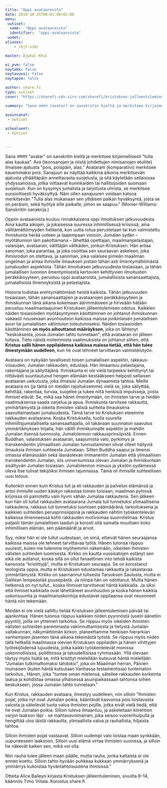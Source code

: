 ```yaml
---
title: "Oppi avataaroista"
date: 2018-10-25T00:01:06+02:00
menu:
 uutiset:
  name:  "Oppi avataaroista"
  identifier:  "oppi-avataaroista"
 uudet:
aliases:
    - /kjt-s10/

master: Djwhal Khul

ei_pvm: false
naytakk: false
naytavuosi: false
naytapvm: false

author: share.fi
type: uutiset
cover: "https://sharefi-cdn.sirv.com/sharefi/kristuksen-jalleentuleminen-kansikuva.jpg?cx=50&cw=280&cy=90&ch=190"

summary: "Sana अवतार (avatar) on sanskritin kieltä ja merkitsee kirjaimellisesti tulla alas kaukaa."

avainsanat:
 - Uutiset
 
aihealueet:
 - Uutiset
 

---
```

<p class="alustus">Sana अवतार "avatar" on sanskritin kieltä ja merkitsee kirjaimellisesti "tulla alas kaukaa". Ava (teonsanojen ja niistä johdettujen nimisanojen etuliite) ilmaisee ajatusta "pois, poispäin, alas." Avataram (komparatiivi) merkitsee kauemmaksi pois. Sanajuuri av näyttää kaikkina aikoina merkitsevän ajatusta ylhäältäpäin annettavasta suojelusta, ja sitä käytetään sellaisissa yhdyssanoissa, jotka viittaavat kuninkaiden tai hallitsijoiden suomaan suojeluun. Kun on kysymys jumalista ja tarjotusta uhrista, se merkitsee suosiollisesti hyväksyttyä. Näin ollen sanajuuren voidaan katsoa merkitsevän "Tulla alas mukanaan sen ylhäisen paikan hyväksyntä, josta se on peräisin, sekä hyötyä sille paikalle, johon se saapuu." (Monier-Williams: Sanskriitin sanakirja.)</p>

<p>Oppiin avataaroista kuuluu rinnakkaisena oppi ilmoituksen jatkuvuudesta. Aina kautta aikojen, ja jokaisessa suuressa inhimillisessä kriisissä, aina välttämättömyyden hetkenä, kun uutta rotua perustetaan tai kun valmistettu ihmiskunta herää uuteen ja laajempaan visioon, Jumalan sydän – myötätunnon lain pakottamana – lähettää opettajan, maailmanpelastajan, valaisijan, avataaran, välittäjän välikäden, jonkun Kristuksen. Hän antaa sanoman, joka parantaa, ja joka osoittaa sen seuraavan askeleen, joka ihmisrodun on otettava, ja sanoman, joka valaisee pimeän maailman ongelman ja antaa ihmisille ilmauksen jostain tähän asti ilmentymättömästä jumaluuden aspektista. Tähän ilmoituksen jatkuvuudesta tosiasiaan, ja tähän jumalallisen luonnon ilmentymisestä kertovien kehittyvien ilmoitusten peräkkäisyyteen, perustuu oppi avataaroista, jumalallisista sanansaattajista, jumalallisista Ilmennyksistä ja pelastajista.</p>
<p>Historia todistaa erehtymättömästi heistä kaikista. Tähän jatkuvuuden tosiasiaan, tähän sanansaattajien ja avataarojen peräkkäisyyteen ja ihmiskunnan tänä aikana kokemaan äärimmäiseen ja hirveään hätään perustuu maailmanlaajuinen Kristuksen jälleentulemisen odotus. Kaikkien näiden tosiasioiden myötäsyntyinen käsittäminen on johtanut ihmiskunnan vakaasti nousevaan avunhuutoon kaikissa maissa jonkinlaisen jumalallisen avun tai jumalallisen väliintulon toteutumiseksi. Näiden tosiasioiden käsittäminen <b>on myös aiheuttanut määräyksen</b>, joka on lähtenyt "keskuksesta, jossa Jumalan tahto tunnetaan", että avataaran on jälleen tultava. Tieto näistä molemmista vaatimuksista on johtanut siihen, että <b>Kristus sallii hänen oppilaidensa kaikissa maissa tietää, että hän tulee ilmestymään uudelleen</b>, kun he ovat tehneet tarvittavan valmistelutyön.</p>
<p>Avataara on nykyään tavallisesti toisen jumalallisen aspektin, rakkaus-viisauden, Jumalan rakkauden, edustaja. Hän ilmaantuu pelastajana, rakentajana ja säilyttäjänä. Ihmiskunta ei ole vielä tarpeeksi kehittynyt tai riittävästi suuntautunut hengen elämään kestääkseen helposti sellaisen avataaran vaikutusta, joka ilmaisisi Jumalan dynaamista tahtoa. Meille avataara on (ja tämä on meidän rajoituksemme) vielä se, joka säilyttää, kehittää, rakentaa, turvaa, suojelee ja tukee niitä henkisiä impulsseja, joista ihmiset elävät. Se, mikä saa hänet ilmentymään, on ihmisten tarve ja heidän vaatimuksensa saada varjelua ja apua. Ihmiskunta tarvitsee rakkautta, ymmärtämystä ja oikeita ihmisten välisiä suhteita ilmauksena saavuttamastaan jumaluudesta. Tämä tarve toi Kristuksen eteemme rakkauden avataarana. Koska Kristuksella, tuolla suurella inhimillisjumalallisella sanansaattajalla, oli takanaan suunnaton saavutus ymmärtämyksen linjalla, hän välitti ihmiskunnalle aspektin ja mahdin Jumalan itsensä luonnosta, Jumalolennon rakkausprinsiipistä. Ennen Buddhan, valaistuksen avataaran, saapumista valo, pyrkimys ja transkendentin ylimaallisen Jumalan tunnustaminen olivat olleet häilyviä ilmauksia ihmisen suhteesta Jumalaan. Sitten Buddha saapui ja ilmensi omassa elämässään sekä läsnäolevan immanentin Jumalan että ylimaallisen transkendentin Jumalan, siis universumissa olevan Jumalan ja ihmiskuntaan sisältyvän Jumalan tosiasian. Jumalolennon minuus ja yksilön sydämessä oleva Itse tulivat tekijöiksi ihmisen tajunnassa. Tämä oli ihmisille suhteellisen uusi totuus.</p>

<p>Kuitenkin ennen kuin Kristus tuli ja eli rakkauden ja palvelun elämänsä ja antoi ihmisille uuden käskyn rakastaa toinen toisiaan, maailman pyhissä kirjoissa oli painotettu vain hyvin vähän Jumalaa rakkautena. Sen jälkeen kun hän oli tullut rakkauden avataarana Jumala tuli tunnetuksi ylimaallisena rakkautena, rakkaus tuli tunnetuksi luomisen päämääränä, tarkoituksena ja kaikkien suhteiden perusprinsiippinä ja rakkauden nähtiin työskentelevän kaikessa ilmenneessä kohti rakkauden motivoimaa suunnitelmaa. Kristus paljasti tämän jumalallisen laadun ja korosti sitä samalla muuttaen koko inhimillisen elämän, sen päämäärät ja arvot.</p>

<p>Syy, miksi hän ei ole tullut uudestaan, on siinä, etteivät hänen seuraajansa kaikissa maissa ole tehneet tarvittavaa työtä. Hänen tulonsa riippuu suuresti, kuten me tulemme myöhemmin näkemään, oikeiden ihmisten välisten suhteiden luomisesta. Kirkko on kautta vuosisatojen estänyt sen eikä ole auttanut, koska sillä on ollut fanaattinen into tehdä kaikista kansoista "kristittyjä", mutta ei Kristuksen seuraajia. Se on korostanut teologista oppia, mutta ei Kristuksen edustamaa rakkautta ja rakastavaa ymmärtämystä. Kirkko on saarnannut tulisesta Tarsoksen Saulusta, mutta ei Galilean lempeästää puusepästä. Ja niinpä hän on odottanut. Mutta hänen hetkensä on nyt tullut., koska Iihmiset tarvitsevat häntä kaikkialla. Ja siksi että ihmiset kaikkialla ovat lähettäneet avunhuudon ja koska hänen kaikkia uskonsuuntia ja maailmanuskontoja edustavat oppilaansa ovat neuvoneet häntä niin tekemään.</p>

<p>Meidän ei ole vielä sallittu tietää Kristuksen jälleentulemisen päivää tai ajankohtaa. Hänen tulonsa riippuu kaikkien niiden pyynnöstä (usein äänetön pyyntö), joilla on yhteinen tarkoitus. Se riippuu myös oikeiden ihmisten välisten suhteiden paremmasta vakiinnuttamisesta ja tietystä Jumalan valtakunnan, näkymättömän kirkon, planeettamme henkisen hierarkian vanhempien jäsenten tänä aikana tekemästä työstä. Se riippuu myös niiden tällä hetkellä maailmassa olevien Kristuksen oppilaiden ja hänen vihittyjen työtekijöidensä lujuudesta, jotka kaikki työskentelevät monissa uskonnollisissa, poliittisissa ja taloudellisissa ryhmissään. Yllä olevaan täytyy myös lisätä se, mitä kristityt mielellään kutsuvat häntä mielellään "Jumalan tutkimattomaksi tahdoksi", joka on Maailman herran, Päivien muinaisen (kuten häntä kutsutaan Vanhassa testamentissa) tuntematon tarkoitus., Hänen, joka "tuntee oman mielensä, säteilee rakkauden korkeinta laatua ja kohdistaa omassa ylhäisessä asuinpaikassaan tahtonsa siihen keskukseen, jossa Jumalan tahto tunnetaan."</p>
<div class="nosto">
<p>Kun Kristus, rakkauden avataara, ilmestyy uudelleen, niin silloin "Ihmisten pojat, jotka nyt ovat Jumalan poikia, kääntävät kasvonsa pois loistavasta valosta ja säteilevät tuota valoa ihmisten pojille, jotka eivät vielä tiedä, että he ovat Jumalan poikia. Silloin tuleva ilmaantuu, ja askeleitaan kiirehtien varjon laakson läpi - se mahtavavoimainen, joka seisoo vuorenhuipulla ja hengittää ulos iäistä rakkautta, ylimaallista valoa ja rauhallista, hiljaista tahtoa.</p>

<p>Silloin ihmisten pojat vastaavat. Silloin uudempi valo loistaa maan synkkään, uupuneeseen laaksoon. Silloin uusi elämä virtaa ihmisten suonissa, ja silloin he näkevät kaiken sen, mikä voi olla.</p>

<p>Niin rauha tulee jälleen maan päälle, mutta rauha, jonka kaltaista ei ole ennen koettu. Silloin tahto hyvään puhkeaa kukkaan ymmärryksenä ja ymmärrys kukoistaa hyväntahtoisuutena ihmisissä."</p>
</div>
<p>Otteita Alice Baileyn kirjasta Kristuksen jälleentuleminen, sivuilta 8–14, käännös Timo Viitala. Korostus share.fi</p>